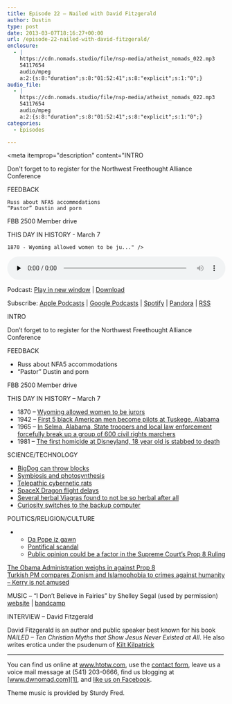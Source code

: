```yaml
---
title: Episode 22 – Nailed with David Fitzgerald
author: Dustin
type: post
date: 2013-03-07T18:16:27+00:00
url: /episode-22-nailed-with-david-fitzgerald/
enclosure:
  - |
    https://cdn.nomads.studio/file/nsp-media/atheist_nomads_022.mp3
    54117654
    audio/mpeg
    a:2:{s:8:"duration";s:8:"01:52:41";s:8:"explicit";s:1:"0";}
audio_file:
  - |
    https://cdn.nomads.studio/file/nsp-media/atheist_nomads_022.mp3
    54117654
    audio/mpeg
    a:2:{s:8:"duration";s:8:"01:52:41";s:8:"explicit";s:1:"0";}
categories:
  - Episodes

---
```

<div itemscope itemtype="http://schema.org/AudioObject">
  <meta itemprop="name" content="Episode 22 – Nailed with David Fitzgerald" />
  
  <meta itemprop="uploadDate" content="2013-03-07T11:16:27-07:00" />
  
  <meta itemprop="encodingFormat" content="audio/mpeg" />
  
  <meta itemprop="duration" content="PT1H52M41S" />
  
  <meta itemprop="description" content="INTRO

Don't forget to to register for the Northwest Freethought Alliance Conference

FEEDBACK

 	Russ about NFA5 accommodations
 	“Pastor” Dustin and porn

FBB 2500 Member drive

THIS DAY IN HISTORY - March 7

 	1870 - Wyoming allowed women to be ju..." />
  
  <meta itemprop="contentUrl" content="https://dts.podtrac.com/redirect.mp3/cdn.nomads.studio/file/nsp-media/atheist_nomads_022.mp3" />
  
  <meta itemprop="contentSize" content="51.6" />
  </p> 
  
  <div class="powerpress_player" id="powerpress_player_8277">
    <audio class="wp-audio-shortcode" id="audio-5216-21" preload="none" style="width: 100%;" controls="controls"><source type="audio/mpeg" src="https://dts.podtrac.com/redirect.mp3/cdn.nomads.studio/file/nsp-media/atheist_nomads_022.mp3?_=21" /><a href="https://dts.podtrac.com/redirect.mp3/cdn.nomads.studio/file/nsp-media/atheist_nomads_022.mp3">https://dts.podtrac.com/redirect.mp3/cdn.nomads.studio/file/nsp-media/atheist_nomads_022.mp3</a></audio>
  </div>
</div>

<p class="powerpress_links powerpress_links_mp3">
  Podcast: <a href="https://dts.podtrac.com/redirect.mp3/cdn.nomads.studio/file/nsp-media/atheist_nomads_022.mp3" class="powerpress_link_pinw" target="_blank" title="Play in new window" onclick="return powerpress_pinw('https://htotw.com/?powerpress_pinw=5216-podcast');" rel="nofollow">Play in new window</a> | <a href="https://dts.podtrac.com/redirect.mp3/cdn.nomads.studio/file/nsp-media/atheist_nomads_022.mp3" class="powerpress_link_d" title="Download" rel="nofollow" download="atheist_nomads_022.mp3">Download</a>
</p>

<p class="powerpress_links powerpress_subscribe_links">
  Subscribe: <a href="https://podcasts.apple.com/us/podcast/humanists-take-on-the-world/id530050098?mt=2&ls=1" class="powerpress_link_subscribe powerpress_link_subscribe_itunes" target="_blank" title="Subscribe on Apple Podcasts" rel="nofollow">Apple Podcasts</a> | <a href="https://www.google.com/podcasts?feed=aHR0cDovL2F0aGVpc3Rub21hZHMubGlic3luLmNvbS9yc3M%3D" class="powerpress_link_subscribe powerpress_link_subscribe_googleplay" target="_blank" title="Subscribe on Google Podcasts" rel="nofollow">Google Podcasts</a> | <a href="https://open.spotify.com/show/3LzK2xZGike6Tc1GEMtMbr?si=LieN9SNuTpq96smuaUsH8A" class="powerpress_link_subscribe powerpress_link_subscribe_spotify" target="_blank" title="Subscribe on Spotify" rel="nofollow">Spotify</a> | <a href="https://www.pandora.com/podcast/atheist-nomads/PC:10122?corr=62071012&part=ug" class="powerpress_link_subscribe powerpress_link_subscribe_pandora" target="_blank" title="Subscribe on Pandora" rel="nofollow">Pandora</a> | <a href="https://htotw.com/feed/podcast/" class="powerpress_link_subscribe powerpress_link_subscribe_rss" target="_blank" title="Subscribe via RSS" rel="nofollow">RSS</a>
</p>

INTRO

Don&#8217;t forget to to register for the Northwest Freethought Alliance Conference

FEEDBACK

  * Russ about NFA5 accommodations
  * “Pastor” Dustin and porn

FBB 2500 Member drive

THIS DAY IN HISTORY &#8211; March 7

  * 1870 &#8211; <a href="http://soswy.state.wy.us/Forms/Publications/Student%20Packet%20Content%20Files/WYFirst.pdf" target="_blank" rel="noopener">Wyoming allowed women to be jurors</a>
  * 1942 &#8211; <a href="http://www.tuskegeeairmennationalmuseum.org/history/who-were-they" target="_blank" rel="noopener">First 5 black American men become pilots at Tuskege, Alabama</a>
  * 1965 &#8211; <a href="http://en.wikipedia.org/wiki/Bloody_Sunday_(1965)" target="_blank" rel="noopener">In Selma, Alabama, State troopers and local law enforcement forcefully break up a group of 600 civil rights marchers</a>
  * 1981 &#8211; <a href="http://en.wikipedia.org/wiki/Incidents_at_Disneyland_Resort#Guest_altercations" target="_blank" rel="noopener">The first homicide at Disneyland, 18 year old is stabbed to death</a>

SCIENCE/TECHNOLOGY

  * <a href="http://mashable.com/2013/03/01/bigdog-robot-throws-cinder-blocks/" target="_blank" rel="noopener">BigDog can throw blocks</a>
  * <a href="http://www.the-scientist.com/?articles.view/articleNo/33711/title/Steal-My-Sunshine/" target="_blank" rel="noopener">Symbiosis and photosynthesis</a>
  * <a href="http://www.bbc.co.uk/news/science-environment-21604005" target="_blank" rel="noopener">Telepathic cybernetic rats</a>
  * <a href="http://online.wsj.com/article/SB10001424127887323478304578334121188527806.html" target="_blank" rel="noopener">SpaceX Dragon flight delays</a>
  * <a href="http://www.newscientist.com/article/mg21729065.400-herbal-viagra-actually-contains-the-real-thing.html" target="_blank" rel="noopener">Several herbal Viagras found to not be so herbal after all</a>
  * <a href="http://www.space.com/20034-mars-rover-curiosity-computer-glitch.html" target="_blank" rel="noopener">Curiosity switches to the backup computer</a>

POLITICS/RELIGION/CULTURE

  *   * <a href="http://catholicism.about.com/b/2013/03/01/the-pope-resigns-it-is-finished.htm" target="_blank" rel="noopener">Da Pope iz gawn</a>
      * <a href="http://www.cnn.com/2013/02/25/world/europe/vatican-archbishop-resigns" target="_blank" rel="noopener">Pontifical scandal</a>
      * <a href="http://www.latimes.com/news/nationworld/nation/la-na-court-prop8-20130302,0,7824164.story" target="_blank" rel="noopener">Public opinion could be a factor in the Supreme Court’s Prop 8 Ruling</a>

<a href="http://abcnews.go.com/Politics/obama-administration-joins-legal-fight-california-gay-marriage/story?id=18621879" target="_blank" rel="noopener">The Obama Administration weighs in against Prop 8</a>  
<a href="http://www.reuters.com/article/2013/03/01/us-usa-turkey-idUSBRE9200EB20130301" target="_blank" rel="noopener">Turkish PM compares Zionism and Islamophobia to crimes against humanity &#8211; Kerry is not amused</a>

MUSIC &#8211; &#8220;I Don&#8217;t Believe in Fairies&#8221; by Shelley Segal (used by permission) <a href="http://www.shelleysegal.com" target="_blank" rel="noopener">website</a> | <a href="http://shelleysegal.bandcamp.com/" target="_blank" rel="noopener">bandcamp</a>

INTERVIEW &#8211; David Fitzgerald

David Fitzgerald is an author and public speaker best known for his book _NAILED &#8211; Ten Christian Myths that Show Jesus Never Existed at All_. He also writes erotica under the psudenum of <a href="http://www.amazon.com/s/ref=ntt_athr_dp_sr_1?_encoding=UTF8&field-author=Kilt%20Kilpatrick&search-alias=digital-text&sort=relevancerank" target="_blank" rel="noopener">Kilt Kilpatrick</a>

<hr width="500" />

You can find us online at <a href="https://www.htotw.com/" target="_blank" rel="noopener">www.htotw.com</a>, use the [contact form](https://htotw.com/contact), leave us a voice mail message at (541) 203-0666, find us blogging at [www.dwnomad.com][1], and <a href="https://htotw.com/facebook" target="_blank" rel="noopener">like us on Facebook</a>.

Theme music is provided by Sturdy Fred.

 [1]: http://www.dwnomad.com/